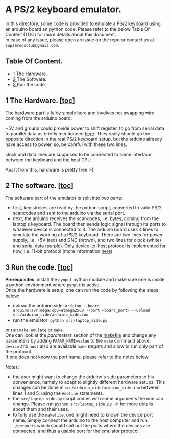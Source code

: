 # A PS/2 keyboard emulator.
In this directory, some code is provided to emulate a PS/2 keyboard using an arduino board an python code. Please refer to the below Table Of Content (TOC) for more details about this document.  
In case of any issue, please open an issue on the repo or contact us at `supaerocsclub@gmail.com`.


## Table Of Content.
- [1  ](https://github.com/Supaero-Computer-Science-Club/PS-2-keyboard-emulator/tree/main/#1-the-hardware-toc) The Hardware.
- [2  ](https://github.com/Supaero-Computer-Science-Club/PS-2-keyboard-emulator/tree/main/#2-the-software-toc) The Software.
- [3  ](https://github.com/Supaero-Computer-Science-Club/PS-2-keyboard-emulator/tree/main/#3-run-the-code-toc) Run the code.

## 1 The Hardware. [[toc](https://github.com/Supaero-Computer-Science-Club/PS-2-keyboard-emulator/tree/main/#table-of-content)]
The hardware part is fairly simple here and involves not swapping wire coming from the arduino board.

+5V and ground could provide power to shift register, to go from serial data to parallel data as briefly mentionned [here](https://www.youtube.com/watch?v=7aXbh9VUB3U&t=1826s). They really should go the opposite direction in the real PS/2 keyboard setup, but the arduino already have access to power, so, be careful with these two lines.

clock and data lines are supposed to be connected to some interface between the keyboard and the host CPU.

Apart from this, hardware is pretty free :-)

## 2 The software. [[toc](https://github.com/Supaero-Computer-Science-Club/PS-2-keyboard-emulator/tree/main/#table-of-content)]
The software part of the emulator is split into two parts:
- first, key strokes are read by the python script, converted to valid PS/2 scancodes and sent to the arduino via the serial port.
- next, the arduino receives the scancodes, i.e. bytes, coming from the laptop's keyboard. The board then sends logic signal through its ports to whatever device is connected to it. The arduino board uses 4 lines to simulate the working of a PS/2 keyboard. There are two lines for power supply, i.e. +5V (red) and GND (brown), and two lines for clock (white) and serial data (purple). Only device-to-host protocol is implemented for now, i.e. 11-bit protocol (more information [here](http://www.burtonsys.com/ps2_chapweske.htm)).

## 3 Run the code. [[toc](https://github.com/Supaero-Computer-Science-Club/PS-2-keyboard-emulator/tree/main/#table-of-content)]
**Prerequisites**: install the `pynput` python module and make sure one is inside a python environment where `pynput` is active.  
Once the hardware is setup, one can run the code by following the steps below:
- upload the arduino side: `arduino --board arduino:avr:mega:cpu=atmega2560 --port <board_port> --upload src/arduino_side/arduino_side.ino`
- run the emulator: `python src/laptop_side.py`  

or run `make emulate` or `make`.  
One can look at the *parameters* section of the [makefile](makefile) and change any parameters by adding `PARAM_NAME=value` to the `make` command above.  
`device` and `host` also are available `make` *targets* and allow to run only part of the protocol.  
If one does not know the port name, please refer to the notes below.

Notes:
- the user might want to change the arduino's side parameters to his convenience, namely to adapt to slightly different hardware setups. This changes can be done in `src/arduino_side/arduino_side.ino` between lines 1 and 5, using the `#define` statements.
- the `src/laptop_side.py` script comes with some arguments the one can change. Please run `python src/laptop_side.py -h` for more details about them and their uses.
- to fully use the `makefile`, one might need to known the device port name. Simply connect the arduino to the host computer and run `./getports` which should spit out the ports where the devices are connected, and thus a usable port for the emulator protocol.

